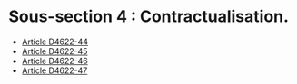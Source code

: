 # Sous-section 4 : Contractualisation.

* [Article D4622-44](./LEGIARTI000025279972.md)
* [Article D4622-45](./LEGIARTI000029236947.md)
* [Article D4622-46](./LEGIARTI000025279967.md)
* [Article D4622-47](./LEGIARTI000025279965.md)

